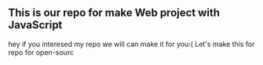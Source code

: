 ## This is our repo for make Web project with JavaScript

hey if you interesed my repo we will can make it for you:(
Let's make this for repo for open-sourc
